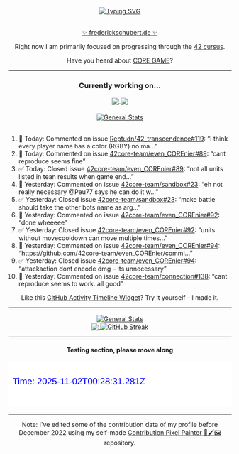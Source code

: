 <div align="center">
	<a href="https://git.io/typing-svg"><img src="https://readme-typing-svg.demolab.com?font=Fira+Code&size=30&pause=1000&color=70A5FD&background=1A1B27&center=true&vCenter=true&repeat=false&random=false&width=550&lines=%F0%9F%91%8B+Hello+World!+I'm+Freddy!+%F0%9F%96%96" alt="Typing SVG" /></a>
</div>
<br>
<div align="center">
	<p></p><a href="https://frederickschubert.de">✨ frederickschubert.de ✨</a></p>
	<p>Right now I am primarily focused on progressing through the <a href="https://github.com/FreddyMSchubert/42_cursus">42 cursus</a>.</p>
	<p>Have you heard about <a href="https://coregame.de/">CORE GAME</a>?</p>
</div>

<hr>

<div align="center">

### Currently working on...

<!-- [![current_repo](https://github-readme-stats.vercel.app/api/pin/?username=FreddyMSchubert&repo=Crafty_Concoctions&theme=tokyonight)](https://github.com/FreddyMSchubert/Crafty_Concoctions) -->

<div align="center">
	<a href="https://github.com/Reptudn/42_transcendence" target="_blank">
		<img align="center" src="https://github-readme-stats.vercel.app/api/pin/?username=Reptudn&repo=42_transcendence&theme=tokyonight" />
	</a>
	<a href="https://github.com/42core-team/even_COREnier" target="_blank">
		<img align="center" src="https://github-readme-stats.vercel.app/api/pin/?username=42core-team&repo=even_COREnier&theme=tokyonight" />
	</a>
</div>

<br>

<div align="center">
	<a href="https://github.com/FreddyMSchubert/42_cursus" target="_blank">
		<img align="center" src="https://github-readme-stats.vercel.app/api/pin/?username=FreddyMSchubert&repo=42_cursus&theme=tokyonight" alt="General Stats" />
	</a>
</div>

<br>

<div align="left">
<ol>
<!-- ACTIVITY:START -->
<li>💬 Today: Commented on issue <a href="https://github.com/Reptudn/42_transcendence/issues/119#issuecomment-3172635622">Reptudn/42_transcendence#119</a>: “I think every player name has a color (RGBY) no ma…”</li>
<li>💬 Today: Commented on issue <a href="https://github.com/42core-team/even_COREnier/issues/89#issuecomment-3172565685">42core-team/even_COREnier#89</a>: “cant reproduce seems fine”</li>
<li>✅ Today: Closed issue <a href="https://github.com/42core-team/even_COREnier/issues/89">42core-team/even_COREnier#89</a>: “not all units listed in tean results when game end…”</li>
<li>💬 Yesterday: Commented on issue <a href="https://github.com/42core-team/sandbox/issues/23#issuecomment-3172003890">42core-team/sandbox#23</a>: “eh not really necessary @Peu77 says he can do it w…”</li>
<li>✅ Yesterday: Closed issue <a href="https://github.com/42core-team/sandbox/issues/23">42core-team/sandbox#23</a>: “make battle should take the other bots name as arg…”</li>
<li>💬 Yesterday: Commented on issue <a href="https://github.com/42core-team/even_COREnier/issues/92#issuecomment-3171882063">42core-team/even_COREnier#92</a>: “done wheeeee”</li>
<li>✅ Yesterday: Closed issue <a href="https://github.com/42core-team/even_COREnier/issues/92">42core-team/even_COREnier#92</a>: “units without movecooldown can move multiple times…”</li>
<li>💬 Yesterday: Commented on issue <a href="https://github.com/42core-team/even_COREnier/issues/94#issuecomment-3170734975">42core-team/even_COREnier#94</a>: “https://github.com/42core-team/even_COREnier/commi…”</li>
<li>✅ Yesterday: Closed issue <a href="https://github.com/42core-team/even_COREnier/issues/94">42core-team/even_COREnier#94</a>: “attackaction dont encode dmg – its unnecessary”</li>
<li>💬 Yesterday: Commented on issue <a href="https://github.com/42core-team/connection/issues/138#issuecomment-3170725713">42core-team/connection#138</a>: “cant reproduce seems to work. all good”</li>
<!-- ACTIVITY:END -->
</ol>
</div>

Like this [GitHub Activity Timeline Widget](https://github.com/FreddyMSchubert/github-activity-timeline)? Try it yourself - I made it.

<hr>

<div align="center">
	<a href="https://github.com/anuraghazra/github-readme-stats" target="_blank">
		<img height=200 align="center" src="https://github-readme-stats.vercel.app/api?username=FreddyMSchubert&show_icons=true&theme=tokyonight&card_width=650" alt="General Stats" />
	</a>
</div>

<div align="center">
	<a href="https://github.com/anuraghazra/github-readme-stats" target="_blank">
		<img height=200 align="center" src="https://github-readme-stats.vercel.app/api/top-langs/?username=FreddyMSchubert&layout=donut&theme=tokyonight&card_width=320">
	</a>
	<a href="https://github.com/DenverCoder1/github-readme-streak-stats" target="_blank">
		<img height=200 align="center" src="https://streak-stats.demolab.com?user=FreddyMSchubert&theme=tokyonight&date_format=j%20M%5B%20Y%5D&card_width=320&card_height=200&hide_total_contributions=true" alt="GitHub Streak" />
	</a>
</div>

<hr>

#### Testing section, please move along

![GitHub Defenders SVG](https://github.com/FreddyMSchubert/FreddyMSchubert/blob/github_defenders_output/output.svg)

<hr>

Note: I've edited some of the contribution data of my profile before December 2022 using my self-made [Contribution Pixel Painter 🎨🖌️🖼️](https://github.com/FreddyMSchubert/contribution-pixel-painter) repository.
